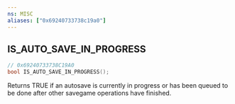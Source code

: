 ```yaml
---
ns: MISC
aliases: ["0x69240733738c19a0"]
---
```

## IS_AUTO_SAVE_IN_PROGRESS

```c
// 0x69240733738C19A0
bool IS_AUTO_SAVE_IN_PROGRESS();
```

Returns TRUE if an autosave is currently in progress or has been queued to be done after other savegame operations have finished.


